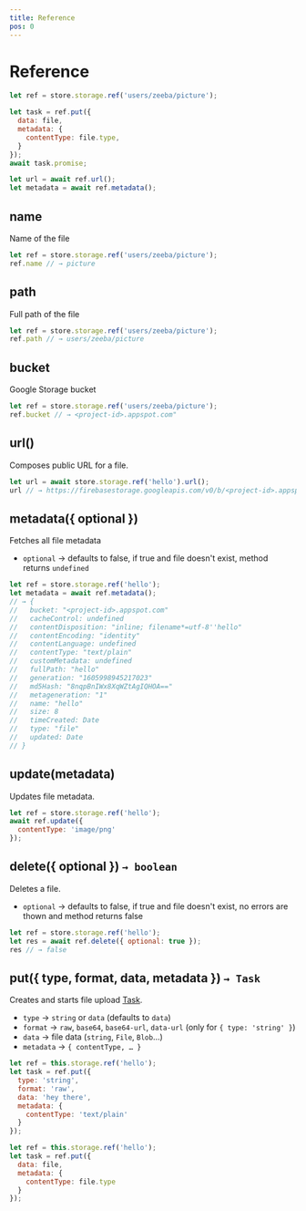 ```yaml
---
title: Reference
pos: 0
---
```


# Reference


``` javascript
let ref = store.storage.ref('users/zeeba/picture');

let task = ref.put({
  data: file,
  metadata: {
    contentType: file.type,
  }
});
await task.promise;

let url = await ref.url();
let metadata = await ref.metadata();
```

## name

Name of the file

``` javascript
let ref = store.storage.ref('users/zeeba/picture');
ref.name // → picture
```

## path

Full path of the file

``` javascript
let ref = store.storage.ref('users/zeeba/picture');
ref.path // → users/zeeba/picture
```

## bucket

Google Storage bucket

``` javascript
let ref = store.storage.ref('users/zeeba/picture');
ref.bucket // → <project-id>.appspot.com"
```

## url()

Composes public URL for a file.

``` javascript
let url = await store.storage.ref('hello').url();
url // → https://firebasestorage.googleapis.com/v0/b/<project-id>.appspot.com/o/hello?alt=media&token=…
```

## metadata({ optional })

Fetches all file metadata

* `optional` → defaults to false, if true and file doesn't exist, method returns `undefined`

``` javascript
let ref = store.storage.ref('hello');
let metadata = await ref.metadata();
// → {
//   bucket: "<project-id>.appspot.com"
//   cacheControl: undefined
//   contentDisposition: "inline; filename*=utf-8''hello"
//   contentEncoding: "identity"
//   contentLanguage: undefined
//   contentType: "text/plain"
//   customMetadata: undefined
//   fullPath: "hello"
//   generation: "1605998945217023"
//   md5Hash: "8nqpBnIWx8XqWZtAgIQHOA=="
//   metageneration: "1"
//   name: "hello"
//   size: 8
//   timeCreated: Date
//   type: "file"
//   updated: Date
// }
```

## update(metadata)

Updates file metadata.

``` javascript
let ref = store.storage.ref('hello');
await ref.update({
  contentType: 'image/png'
});
```

## delete({ optional }) `→ boolean`

Deletes a file.

* `optional` → defaults to false, if true and file doesn't exist, no errors are thown and method returns false

``` javascript
let ref = store.storage.ref('hello');
let res = await ref.delete({ optional: true });
res // → false
```

## put({ type, format, data, metadata }) `→ Task`

Creates and starts file upload [Task](api/storage/task).

* `type` → `string` or `data` (defaults to `data`)
* `format` → `raw`, `base64`, `base64-url`, `data-url` (only for `{ type: 'string' }`)
* `data` → file data (`string`, `File`, `Blob`…)
* `metadata` → `{ contentType, … }`

``` javascript
let ref = this.storage.ref('hello');
let task = ref.put({
  type: 'string',
  format: 'raw',
  data: 'hey there',
  metadata: {
    contentType: 'text/plain'
  }
});
```

``` javascript
let ref = this.storage.ref('hello');
let task = ref.put({
  data: file,
  metadata: {
    contentType: file.type
  }
});
```
